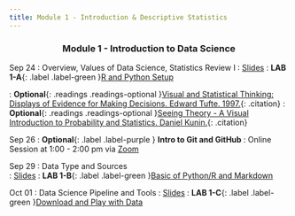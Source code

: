 ```yaml
---
title: Module 1 - Introduction & Descriptive Statistics
---
```


<h3 style="text-align: center; font-weight: bold;">Module 1 - Introduction to Data Science</h3>

Sep 24
: Overview, Values of Data Science, Statistics Review I
  : [Slides](#)
: **LAB 1-A**{: .label .label-green }[R and Python Setup](#)
<!--: **HW**{: .label .label-green }[Homework 0 Release (Optional)](#) Statistics Review-->
: **Optional**{: .readings .readings-optional }[Visual and Statistical Thinking: Displays of Evidence for Making Decisions. Edward Tufte. 1997.](){: .citation}
: **Optional**{: .readings .readings-optional }[Seeing Theory - A Visual Introduction to Probability and Statistics. Daniel Kunin.](https://seeing-theory.brown.edu){: .citation}

Sep 26
: **Optional**{: .label .label-purple } **Intro to Git and GitHub**
: Online Session at 1:00 - 2:00 pm via [Zoom]()

Sep 29
: Data Type and Sources  
  : [Slides](#)
: **LAB 1-B**{: .label .label-green }[Basic of Python/R and Markdown](#)

Oct 01
: Data Science Pipeline and Tools
  : [Slides](#)
: **LAB 1-C**{: .label .label-green }[Download and Play with Data](#)









